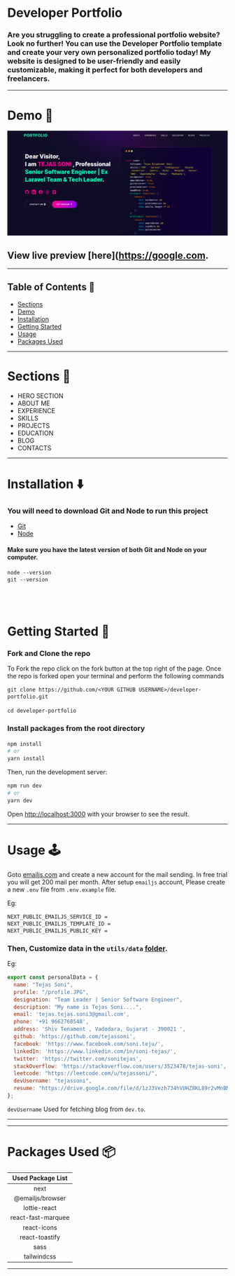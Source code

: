 
# Developer Portfolio

### Are you struggling to create a professional portfolio website? Look no further! You can use the Developer Portfolio template and create your very own personalized portfolio today! My website is designed to be user-friendly and easily customizable, making it perfect for both developers and freelancers.

---

# Demo :movie_camera:

![](./public/image/screen1.png)

## View live preview [here](https://google.com.

---

## Table of Contents :scroll:

- [Sections](#sections-bookmark)
- [Demo](#demo-movie_camera)
- [Installation](#installation-arrow_down)
- [Getting Started](#getting-started-dart)
- [Usage](#usage-joystick)
- [Packages Used](#packages-used-package)

---

# Sections :bookmark:

- HERO SECTION
- ABOUT ME
- EXPERIENCE
- SKILLS
- PROJECTS
- EDUCATION
- BLOG
- CONTACTS

---

# Installation :arrow_down:

### You will need to download Git and Node to run this project

- [Git](https://git-scm.com/downloads)
- [Node](https://nodejs.org/en/download/)

#### Make sure you have the latest version of both Git and Node on your computer.

```
node --version
git --version
```

## <br />

# Getting Started :dart:

### Fork and Clone the repo

To Fork the repo click on the fork button at the top right of the page. Once the repo is forked open your terminal and perform the following commands

```
git clone https://github.com/<YOUR GITHUB USERNAME>/developer-portfolio.git

cd developer-portfolio
```

### Install packages from the root directory

```bash
npm install
# or
yarn install
```

Then, run the development server:

```bash
npm run dev
# or
yarn dev
```

Open [http://localhost:3000](http://localhost:3000) with your browser to see the result.

---

# Usage :joystick:

Goto [emailjs.com](https://www.emailjs.com/) and create a new account for the mail sending. In free trial you will get 200 mail per month. After setup `emailjs` account, Please create a new `.env` file from `.env.example` file.

Eg:

```env
NEXT_PUBLIC_EMAILJS_SERVICE_ID =
NEXT_PUBLIC_EMAILJS_TEMPLATE_ID =
NEXT_PUBLIC_EMAILJS_PUBLIC_KEY =
```

### Then, Customize data in the `utils/data` [folder](https://github.com/tejassoni/tejas-portfolio/tree/main/utils/data).

Eg:

```javascript
export const personalData = {
  name: "Tejas Soni",
  profile: "/profile.JPG",
  designation: "Team Leader | Senior Software Engineer",
  description: "My name is Tejas Soni....",
  email: 'tejas.tejas.soni3@gmail.com',
  phone: '+91 9662768548',
  address: 'Shiv Tenament , Vadodara, Gujarat - 390021 ',
  github: 'https://github.com/tejassoni',
  facebook: 'https://www.facebook.com/soni.teju/',
  linkedIn: 'https://www.linkedin.com/in/soni-tejas/',
  twitter: 'https://twitter.com/sonitejas',
  stackOverflow: 'https://stackoverflow.com/users/3523478/tejas-soni',
  leetcode: "https://leetcode.com/u/tejassoni/",
  devUsername: "tejassoni",
  resume: "https://drive.google.com/file/d/1zJ3Vezh734hVUHZ8KL89r2vMnBMnczc7/view?usp=sharing"
};
```

`devUsername` Used for fetching blog from `dev.to`.

---

---

# Packages Used :package:

| Used Package List  |
| :----------------: |
|        next        |
|  @emailjs/browser  |
|    lottie-react    |
| react-fast-marquee |
|    react-icons     |
|   react-toastify   |
|        sass        |
|    tailwindcss     |

---
